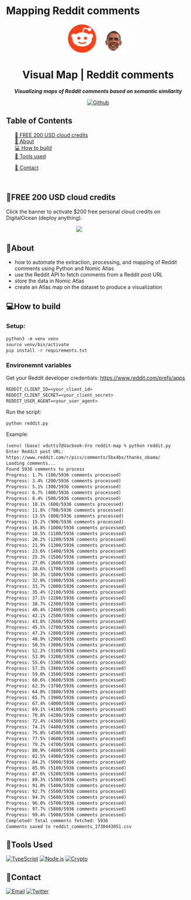 # Mapping Reddit comments




<div align="center">


  <img src="public/reddit.png" alt="Reddit Logo" width="80" height="80" />
  <img src="public/obama.png" alt="Obama" width="" height="67"/>

  <h1 align="center">
        Visual Map | Reddit comments
    </h1>
    <p align="center"> 
        <i><b>Visualizing maps of Reddit comments based on semantic similarity</b></i>
        <br /> 
    </p>

[![Github][github]][github-url]


</div>



## Table of Contents

  <ol>
    <a href="#FREE-200-USD-cloud-credits">💸 FREE 200 USD cloud credits</a><br/>
    <a href="#about">📝 About</a><br/>
    <a href="#how-to-build">💻 How to build</a><br/>
    <a href="#tools-used">🔧 Tools used</a>
        <ul>
        </ul>
    <a href="#contact">👤 Contact</a>
  </ol>

<br/>

## 💸FREE 200 USD cloud credits

Click the banner to activate $200 free personal cloud credits on DigitalOcean (deploy anything).

<div style="display: flex; align-items: center; justify-content: center; width: 400px;"> 
    <a href="https://www.digitalocean.com/?refcode=2aa0ec7cfd0e&utm_campaign=Referral_Invite&utm_medium=Referral_Program&utm_source=badge">
        <img src="https://res.cloudinary.com/dnz16usmk/image/upload/v1709301461/digitalocean-referral.png"
            width="150"
        />
    </a>
</div>



## 📝About
- how to automate the extraction, processing, and mapping of Reddit comments using Python and Nomic Atlas
- use the Reddit API to fetch comments from a Reddit post URL
- store the data in Nomic Atlas
- create an Atlas map on the dataset to produce a visualization


## 💻How to build


### Setup:
```
python3 -m venv venv
source venv/bin/activate
pip install -r requirements.txt
```
### Environemnt variables

Get your Reddit developer credentials: https://www.reddit.com/prefs/apps 
```
REDDIT_CLIENT_ID=<your_client_id>
REDDIT_CLIENT_SECRET=<your_client_secret>
REDDIT_USER_AGENT=<your_user_agent>
```

Run the script:
```
python reddit.py
```


Example:
```
(venv) (base) vdutts7@Vacbook-Vro reddit-map % python reddit.py             
Enter Reddit post URL: https://www.reddit.com/r/pics/comments/5bx4bx/thanks_obama/
Loading comments...
Found 5936 comments to process
Progress: 1.7% (100/5936 comments processed)
Progress: 3.4% (200/5936 comments processed)
Progress: 5.1% (300/5936 comments processed)
Progress: 6.7% (400/5936 comments processed)
Progress: 8.4% (500/5936 comments processed)
Progress: 10.1% (600/5936 comments processed)
Progress: 11.8% (700/5936 comments processed)
Progress: 13.5% (800/5936 comments processed)
Progress: 15.2% (900/5936 comments processed)
Progress: 16.8% (1000/5936 comments processed)
Progress: 18.5% (1100/5936 comments processed)
Progress: 20.2% (1200/5936 comments processed)
Progress: 21.9% (1300/5936 comments processed)
Progress: 23.6% (1400/5936 comments processed)
Progress: 25.3% (1500/5936 comments processed)
Progress: 27.0% (1600/5936 comments processed)
Progress: 28.6% (1700/5936 comments processed)
Progress: 30.3% (1800/5936 comments processed)
Progress: 32.0% (1900/5936 comments processed)
Progress: 33.7% (2000/5936 comments processed)
Progress: 35.4% (2100/5936 comments processed)
Progress: 37.1% (2200/5936 comments processed)
Progress: 38.7% (2300/5936 comments processed)
Progress: 40.4% (2400/5936 comments processed)
Progress: 42.1% (2500/5936 comments processed)
Progress: 43.8% (2600/5936 comments processed)
Progress: 45.5% (2700/5936 comments processed)
Progress: 47.2% (2800/5936 comments processed)
Progress: 48.9% (2900/5936 comments processed)
Progress: 50.5% (3000/5936 comments processed)
Progress: 52.2% (3100/5936 comments processed)
Progress: 53.9% (3200/5936 comments processed)
Progress: 55.6% (3300/5936 comments processed)
Progress: 57.3% (3400/5936 comments processed)
Progress: 59.0% (3500/5936 comments processed)
Progress: 60.6% (3600/5936 comments processed)
Progress: 62.3% (3700/5936 comments processed)
Progress: 64.0% (3800/5936 comments processed)
Progress: 65.7% (3900/5936 comments processed)
Progress: 67.4% (4000/5936 comments processed)
Progress: 69.1% (4100/5936 comments processed)
Progress: 70.8% (4200/5936 comments processed)
Progress: 72.4% (4300/5936 comments processed)
Progress: 74.1% (4400/5936 comments processed)
Progress: 75.8% (4500/5936 comments processed)
Progress: 77.5% (4600/5936 comments processed)
Progress: 79.2% (4700/5936 comments processed)
Progress: 80.9% (4800/5936 comments processed)
Progress: 82.5% (4900/5936 comments processed)
Progress: 84.2% (5000/5936 comments processed)
Progress: 85.9% (5100/5936 comments processed)
Progress: 87.6% (5200/5936 comments processed)
Progress: 89.3% (5300/5936 comments processed)
Progress: 91.0% (5400/5936 comments processed)
Progress: 92.7% (5500/5936 comments processed)
Progress: 94.3% (5600/5936 comments processed)
Progress: 96.0% (5700/5936 comments processed)
Progress: 97.7% (5800/5936 comments processed)
Progress: 99.4% (5900/5936 comments processed)
Completed! Total comments fetched: 5936
Comments saved to reddit_comments_1730443051.csv
```


## 🔧Tools Used

[![TypeScript][typescript]][typescript-url]
[![Node.js][nodejs]][nodejs-url]
[![Crypto][crypto]][crypto-url]

## 👤Contact

<!-- Replace placeholders with your actual contact information -->
[![Email][email]][email-url]
[![Twitter][twitter]][twitter-url]

<!-- MARKDOWN LINKS & IMAGES -->
<!-- https://www.markdownguide.org/basic-syntax/#reference-style-links -->

[typescript]: https://img.shields.io/badge/TypeScript-007ACC?style=for-the-badge&logo=typescript&logoColor=white
[typescript-url]: https://www.typescriptlang.org/
[nodejs]: https://img.shields.io/badge/Node.js-43853D?style=for-the-badge&logo=node.js&logoColor=white
[nodejs-url]: https://nodejs.org/
[crypto]: https://img.shields.io/badge/Crypto-000000?style=for-the-badge&logo=node.js&logoColor=white
[crypto-url]: https://nodejs.org/api/crypto.html
[email]: https://img.shields.io/badge/me@vd7.io-FFCA28?style=for-the-badge&logo=Gmail&logoColor=00bbff&color=black
[email-url]: #
[github]: https://img.shields.io/badge/💻Github-000000?style=for-the-badge
[github-url]: https://github.com/vdutts7/blockchain-js
[twitter]: https://img.shields.io/badge/Twitter-FFCA28?style=for-the-badge&logo=Twitter&logoColor=00bbff&color=black
[twitter-url]: https://twitter.com/vdutts7/
